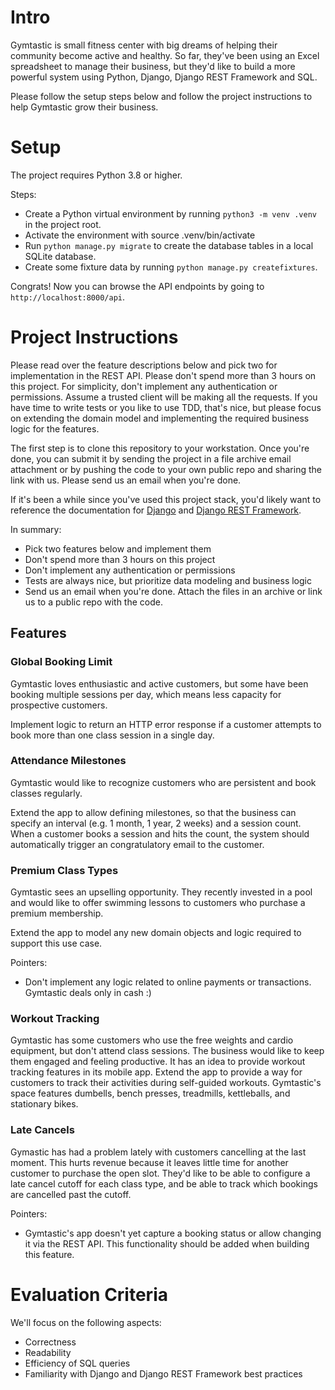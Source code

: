 # Intro

Gymtastic is small fitness center with big dreams of helping their community become active and healthy. So far, they've been using an Excel spreadsheet to manage their business, but they'd like to build a more powerful system using Python, Django, Django REST Framework and SQL.

Please follow the setup steps below and follow the project instructions to help Gymtastic grow their business.

# Setup

The project requires Python 3.8 or higher.

Steps:
- Create a Python virtual environment by running `python3 -m venv .venv` in the project root.
- Activate the environment with source .venv/bin/activate
- Run `python manage.py migrate` to create the database tables in a local SQLite database.
- Create some fixture data by running `python manage.py createfixtures`.

Congrats! Now you can browse the API endpoints by going to `http://localhost:8000/api`.

# Project Instructions

Please read over the feature descriptions below and pick two for implementation in the REST API. Please don't spend more than 3 hours on this project. For simplicity, don't implement any authentication or permissions. Assume a trusted client will be making all the requests. If you have time to write tests or you like to use TDD, that's nice, but please focus on extending the domain model and implementing the required business logic for the features.

The first step is to clone this repository to your workstation. Once you're done, you can submit it by sending the project in a file archive email attachment or by pushing the code to your own public repo and sharing the link with us. Please send us an email when you're done.

If it's been a while since you've used this project stack, you'd likely want to reference the documentation for [Django](https://docs.djangoproject.com/en/4.2/) and [Django REST Framework](https://www.django-rest-framework.org/).

In summary:
- Pick two features below and implement them
- Don't spend more than 3 hours on this project
- Don't implement any authentication or permissions
- Tests are always nice, but prioritize data modeling and business logic
- Send us an email when you're done. Attach the files in an archive or link us to a public repo with the code.

## Features

### Global Booking Limit 

Gymtastic loves enthusiastic and active customers, but some have been booking multiple sessions per day, which means less capacity for prospective customers.

Implement logic to return an HTTP error response if a customer attempts to book more than one class session in a single day.

### Attendance Milestones

Gymtastic would like to recognize customers who are persistent and book classes regularly. 

Extend the app to allow defining milestones, so that the business can specify an interval (e.g. 1 month, 1 year, 2 weeks) and a session count. When a customer books a session and hits the count, the system should automatically trigger an congratulatory email to the customer.

### Premium Class Types

Gymtastic sees an upselling opportunity. They recently invested in a pool and would like to offer swimming lessons to customers who purchase a premium membership. 

Extend the app to model any new domain objects and logic required to support this use case.

Pointers:
- Don't implement any logic related to online payments or transactions. Gymtastic deals only in cash :)


### Workout Tracking 

Gymtastic has some customers who use the free weights and cardio equipment, but don't attend class sessions. The business would like to keep them engaged and feeling productive. It has an idea to provide workout tracking features in its mobile app. Extend the app to provide a way for customers to track their activities during self-guided workouts. Gymtastic's space features dumbells, bench presses, treadmills, kettleballs, and stationary bikes.

### Late Cancels

Gymastic has had a problem lately with customers cancelling at the last moment. This hurts revenue because it leaves little time for another customer to purchase the open slot. They'd like to be able to configure a late cancel cutoff for each class type, and be able to track which bookings are cancelled past the cutoff. 

Pointers:
- Gymtastic's app doesn't yet capture a booking status or allow changing it via the REST API. This functionality should be added when building this feature.


# Evaluation Criteria

We'll focus on the following aspects:
- Correctness
- Readability 
- Efficiency of SQL queries
- Familiarity with Django and Django REST Framework best practices

